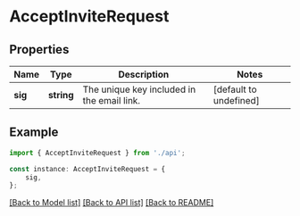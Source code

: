 # AcceptInviteRequest


## Properties

Name | Type | Description | Notes
------------ | ------------- | ------------- | -------------
**sig** | **string** | The unique key included in the email link. | [default to undefined]

## Example

```typescript
import { AcceptInviteRequest } from './api';

const instance: AcceptInviteRequest = {
    sig,
};
```

[[Back to Model list]](../README.md#documentation-for-models) [[Back to API list]](../README.md#documentation-for-api-endpoints) [[Back to README]](../README.md)
